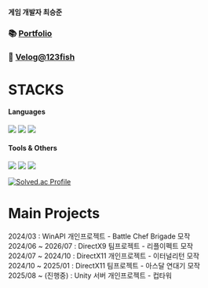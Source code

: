 #### 게임 개발자 최승준

### 📚 [Portfolio](https://github.com/manmarru/Portfolio)  
### 📝 [Velog@123fish](https://velog.io/@123fish)

# STACKS
#### Languages
<img src="https://img.shields.io/badge/c++-00599C?style=for-the-badge&logo=c%2B%2B&logoColor=white"> <img src="https://img.shields.io/badge/python-3776AB?style=for-the-badge&logo=python&logoColor=white">
<img src="https://img.shields.io/badge/csharp-8977AC?style=for-the-badge&logo=c&logoColor=white">
#### Tools & Others
<img src="https://img.shields.io/badge/Unity-000000?style=for-the-badge&logo=unity&logoColor=white"> <img src="https://img.shields.io/badge/GitHub Desktop-6e40c9?style=for-the-badge&logo=github&logoColor=white"> <img src="https://img.shields.io/badge/Markdown-2b303a?style=for-the-badge&logo=markdown&logoColor=white">

   
[![Solved.ac Profile](http://mazassumnida.wtf/api/v2/generate_badge?boj=123fish)](https://solved.ac/123fish/)

# Main Projects
2024/03 : WinAPI 개인프로젝트 - Battle Chef Brigade 모작  
2024/06 ~ 2026/07 : DirectX9 팀프로젝트 - 리플이펙트 모작  
2024/07 ~ 2024/10 : DirectX11 개인프로젝트 - 이터널리턴 모작  
2024/10 ~ 2025/01 : DirectX11 팀프로젝트 - 아스달 연대기 모작  
2025/08 ~ (진행중) : Unity 서버 개인프로젝트 - 컵타워  
